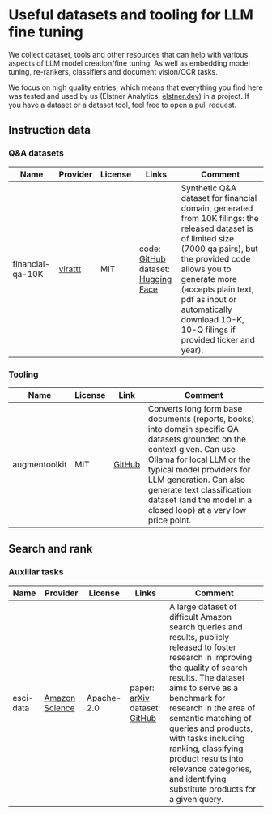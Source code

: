 # Useful datasets and tooling for LLM fine tuning
We collect dataset, tools and other resources that can help with various aspects of LLM model creation/fine tuning. As well as embedding model tuning, re-rankers, classifiers and document vision/OCR tasks.

We focus on high quality entries, which means that everything you find here was tested and used by us (Elstner Analytics, [elstner.dev](https://elstner.dev)) in a project. If you have a dataset or a dataset tool, feel free to open a pull request.

## Instruction data

### Q&A datasets

| Name | Provider | License | Links | Comment |
| ---- | -------- | ------- | ----- | ------- | 
| financial-qa-10K | [virattt](https://x.com/virattt/status/1792665590676488597) | MIT | code: [GitHub](https://github.com/virattt/financial-datasets) <br> dataset: [Hugging Face](https://huggingface.co/datasets/virattt/financial-qa-10K) | Synthetic Q&A dataset for financial domain, generated from 10K filings: the released dataset is of limited size (7000 qa pairs), but the provided code allows you to generate more (accepts plain text, pdf as input or automatically download 10-K, 10-Q filings if provided ticker and year). |

### Tooling

| Name | License | Link | Comment |
| ---- | ------- | ---- | ------- |
| augmentoolkit | MIT | [GitHub](https://github.com/e-p-armstrong/augmentoolkit) | Converts long form base documents (reports, books) into domain specific QA datasets grounded on the context given. Can use Ollama for local LLM or the typical model providers for LLM generation. Can also generate text classification dataset (and the model in a closed loop) at a very low price point.

## Search and rank

### Auxiliar tasks

| Name | Provider | License | Links | Comment |
| ---- | -------- | ------- | ----- | ------- |
| esci-data | [Amazon Science](https://amazonkddcup.github.io) | Apache-2.0 | paper: [arXiv](https://arxiv.org/abs/2206.06588) <br> dataset: [GitHub](https://github.com/amazon-science/esci-data) | A large dataset of difficult Amazon search queries and results, publicly released to foster research in improving the quality of search results. The dataset aims to serve as a benchmark for research in the area of semantic matching of queries and products, with tasks including ranking, classifying product results into relevance categories, and identifying substitute products for a given query. |
